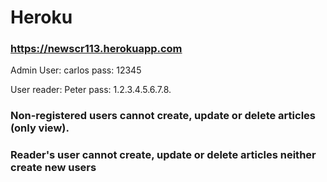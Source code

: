 # Heroku

### https://newscr113.herokuapp.com

Admin User: carlos
pass: 12345

User reader: Peter
pass: 1.2.3.4.5.6.7.8.

### Non-registered users cannot create, update or delete articles (only view).
### Reader's user cannot create, update or delete articles neither create new users